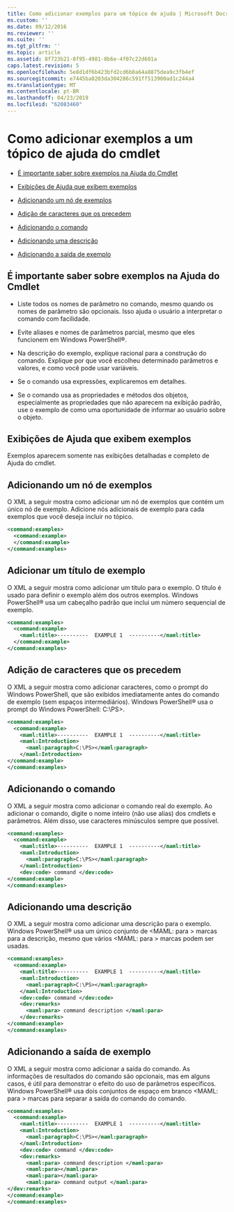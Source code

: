 ```yaml
---
title: Como adicionar exemplos para um tópico de ajuda | Microsoft Docs
ms.custom: ''
ms.date: 09/12/2016
ms.reviewer: ''
ms.suite: ''
ms.tgt_pltfrm: ''
ms.topic: article
ms.assetid: 8f723b21-8f95-4981-8b6e-4f07c22d601a
caps.latest.revision: 5
ms.openlocfilehash: 5e8d1df6b423bfd2cd6b0a64a8875dea9c3fb4ef
ms.sourcegitcommit: e7445ba8203da304286c591ff513900ad1c244a4
ms.translationtype: MT
ms.contentlocale: pt-BR
ms.lasthandoff: 04/23/2019
ms.locfileid: "62083460"
---
```

# <a name="how-to-add-examples-to-a-cmdlet-help-topic"></a>Como adicionar exemplos a um tópico de ajuda do cmdlet

- [É importante saber sobre exemplos na Ajuda do Cmdlet](#Things-to-Know-about-Examples-in-Cmdlet-Help)

- [Exibições de Ajuda que exibem exemplos](#Help-Views-that-Display-Examples)

- [Adicionando um nó de exemplos](#Adding-an-Examples-Node)

- [Adição de caracteres que os precedem](#Adding-Preceding-Characters)

- [Adicionando o comando](#Adding-the-Command)

- [Adicionando uma descrição](#Adding-a-Description)

- [Adicionando a saída de exemplo](#Adding-Example-Output)

## <a name="things-to-know-about-examples-in-cmdlet-help"></a>É importante saber sobre exemplos na Ajuda do Cmdlet

- Liste todos os nomes de parâmetro no comando, mesmo quando os nomes de parâmetro são opcionais. Isso ajuda o usuário a interpretar o comando com facilidade.

- Evite aliases e nomes de parâmetros parcial, mesmo que eles funcionem em Windows PowerShell®.

- Na descrição do exemplo, explique racional para a construção do comando. Explique por que você escolheu determinado parâmetros e valores, e como você pode usar variáveis.

- Se o comando usa expressões, explicaremos em detalhes.

- Se o comando usa as propriedades e métodos dos objetos, especialmente as propriedades que não aparecem na exibição padrão, use o exemplo de como uma oportunidade de informar ao usuário sobre o objeto.

## <a name="help-views-that-display-examples"></a>Exibições de Ajuda que exibem exemplos

Exemplos aparecem somente nas exibições detalhadas e completo de Ajuda do cmdlet.

## <a name="adding-an-examples-node"></a>Adicionando um nó de exemplos

O XML a seguir mostra como adicionar um nó de exemplos que contém um único nó de exemplo. Adicione nós adicionais de exemplo para cada exemplos que você deseja incluir no tópico.

```xml
<command:examples>
  <command:example>
  </command:example>
</command:examples>
```

## <a name="adding-an-example-title"></a>Adicionar um título de exemplo

O XML a seguir mostra como adicionar um título para o exemplo. O título é usado para definir o exemplo além dos outros exemplos. Windows PowerShell® usa um cabeçalho padrão que inclui um número sequencial de exemplo.

```xml
<command:examples>
  <command:example>
    <maml:title>----------  EXAMPLE 1  ----------</maml:title>
  </command:example>
</command:examples>
```

## <a name="adding-preceding-characters"></a>Adição de caracteres que os precedem

O XML a seguir mostra como adicionar caracteres, como o prompt do Windows PowerShell, que são exibidos imediatamente antes do comando de exemplo (sem espaços intermediários). Windows PowerShell® usa o prompt do Windows PowerShell: C:\PS>.

```xml
<command:examples>
  <command:example>
    <maml:title>----------  EXAMPLE 1  ----------</maml:title>
    <maml:Introduction>
      <maml:paragraph>C:\PS></maml:paragraph>
    </maml:Introduction>
</command:example>
</command:examples>
```

## <a name="adding-the-command"></a>Adicionando o comando

O XML a seguir mostra como adicionar o comando real do exemplo. Ao adicionar o comando, digite o nome inteiro (não use alias) dos cmdlets e parâmetros. Além disso, use caracteres minúsculos sempre que possível.

```xml
<command:examples>
  <command:example>
    <maml:title>----------  EXAMPLE 1  ----------</maml:title>
    <maml:Introduction>
      <maml:paragraph>C:\PS></maml:paragraph>
    </maml:Introduction>
    <dev:code> command </dev:code>
</command:example>
</command:examples>
```

## <a name="adding-a-description"></a>Adicionando uma descrição

O XML a seguir mostra como adicionar uma descrição para o exemplo. Windows PowerShell® usa um único conjunto de \<MAML: para > marcas para a descrição, mesmo que vários \<MAML: para > marcas podem ser usadas.

```xml
<command:examples>
  <command:example>
    <maml:title>----------  EXAMPLE 1  ----------</maml:title>
    <maml:Introduction>
      <maml:paragraph>C:\PS></maml:paragraph>
    </maml:Introduction>
    <dev:code> command </dev:code>
    <dev:remarks>
      <maml:para> command description </maml:para>
    </dev:remarks>
</command:example>
</command:examples>
```

## <a name="adding-example-output"></a>Adicionando a saída de exemplo

O XML a seguir mostra como adicionar a saída do comando. As informações de resultados do comando são opcionais, mas em alguns casos, é útil para demonstrar o efeito do uso de parâmetros específicos. Windows PowerShell® usa dois conjuntos de espaço em branco \<MAML: para > marcas para separar a saída do comando do comando.

```xml
<command:examples>
  <command:example>
    <maml:title>----------  EXAMPLE 1  ----------</maml:title>
    <maml:Introduction>
      <maml:paragraph>C:\PS></maml:paragraph>
    </maml:Introduction>
    <dev:code> command </dev:code>
    <dev:remarks>
      <maml:para> command description </maml:para>
      <maml:para></maml:para>
      <maml:para></maml:para>
      <maml:para> command output </maml:para>
</dev:remarks>
</command:example>
</command:examples>
```